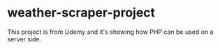 # weather-scraper-project
This project is from Udemy and it's showing how PHP can be used on a server side.
